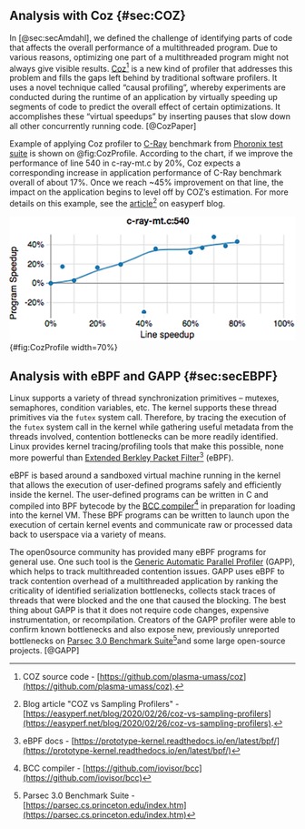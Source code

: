 ## Analysis with Coz {#sec:COZ}

In [@sec:secAmdahl], we defined the challenge of identifying parts of code that affects the overall performance of a multithreaded program. Due to various reasons, optimizing one part of a multithreaded program might not always give visible results. [Coz](https://github.com/plasma-umass/coz)[^16] is a new kind of profiler that addresses this problem and fills the gaps left behind by traditional software profilers. It uses a novel technique called “causal profiling”, whereby experiments are conducted during the runtime of an application by virtually speeding up segments of code to predict the overall effect of certain optimizations. It accomplishes these “virtual speedups” by inserting pauses that slow down all other concurrently running code. [@CozPaper]

Example of applying Coz profiler to [C-Ray](https://openbenchmarking.org/test/pts/c-ray) benchmark from [Phoronix test suite](https://www.phoronix-test-suite.com/) is shown on @fig:CozProfile. According to the chart, if we improve the performance of line 540 in c-ray-mt.c by 20%, Coz expects a corresponding increase in application performance of C-Ray benchmark overall of about 17%. Once we reach ~45% improvement on that line, the impact on the application begins to level off by COZ’s estimation. For more details on this example, see the [article](https://easyperf.net/blog/2020/02/26/coz-vs-sampling-profilers)[^17] on easyperf blog.

![Coz profile for [C-Ray](https://openbenchmarking.org/test/pts/c-ray) benchmark.](../../img/mt-perf/CozProfile.png){#fig:CozProfile width=70%}

[^16]: COZ source code - [https://github.com/plasma-umass/coz](https://github.com/plasma-umass/coz).
[^17]: Blog article "COZ vs Sampling Profilers" - [https://easyperf.net/blog/2020/02/26/coz-vs-sampling-profilers](https://easyperf.net/blog/2020/02/26/coz-vs-sampling-profilers).

## Analysis with eBPF and GAPP {#sec:secEBPF}

Linux supports a variety of thread synchronization primitives – mutexes, semaphores, condition variables, etc. The kernel supports these thread primitives via the `futex` system call. Therefore, by tracing the execution of the `futex` system call in the kernel while gathering useful metadata from the threads involved, contention bottlenecks can be more readily identified. Linux provides kernel tracing/profiling tools that make this possible, none more powerful than [Extended Berkley Packet Filter](https://prototype-kernel.readthedocs.io/en/latest/bpf/)[^22] (eBPF).

eBPF is based around a sandboxed virtual machine running in the kernel that allows the execution of user-defined programs safely and efficiently inside the kernel. The user-defined programs can be written in C and compiled into BPF bytecode by the [BCC compiler](https://github.com/iovisor/bcc)[^23] in preparation for loading into the kernel VM. These BPF programs can be written to launch upon the execution of certain kernel events and communicate raw or processed data back to userspace via a variety of means. 

The open0source community has provided many eBPF programs for general use. One such tool is the [Generic Automatic Parallel Profiler](https://github.com/RN-dev-repo/GAPP/) (GAPP), which helps to track multithreaded contention issues. GAPP uses eBPF to track contention overhead of a multithreaded application by ranking the criticality of identified serialization bottlenecks, collects stack traces of threads that were blocked and the one that caused the blocking. The best thing about GAPP is that it does not require code changes, expensive instrumentation, or recompilation. Creators of the GAPP profiler were able to confirm known bottlenecks and also expose new, previously unreported bottlenecks on [Parsec 3.0 Benchmark Suite](https://parsec.cs.princeton.edu/index.htm)[^24]and some large open-source projects. [@GAPP]

[^22]: eBPF docs - [https://prototype-kernel.readthedocs.io/en/latest/bpf/](https://prototype-kernel.readthedocs.io/en/latest/bpf/)
[^23]: BCC compiler - [https://github.com/iovisor/bcc](https://github.com/iovisor/bcc)
[^24]: Parsec 3.0 Benchmark Suite - [https://parsec.cs.princeton.edu/index.htm](https://parsec.cs.princeton.edu/index.htm)
